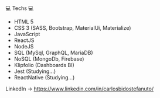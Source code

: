 💻 Techs 💻
- HTML 5
- CSS 3 (SASS, Bootstrap, MaterialUi, Materialize)
- JavaScript
- ReactJS
- NodeJS
- SQL (MySql, GraphQL, MariaDB)
- NoSQL (MongoDb, Firebase)
- Klipfolio (Dashboards BI)
- Jest (Studying...)
- ReactNative (Studying...)

LinkedIn -> https://www.linkedin.com/in/carlosbidostefanuto/



 



